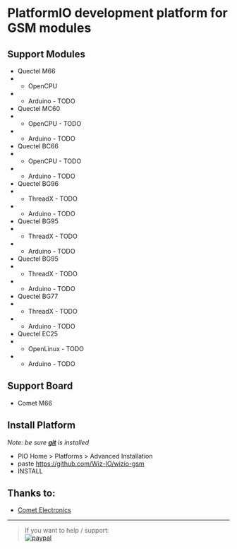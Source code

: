 # PlatformIO development platform for GSM modules

## Support Modules
* Quectel M66
* * OpenCPU
* * Arduino - TODO
* Quectel MC60
* * OpenCPU - TODO
* * Arduino - TODO
* Quectel BC66
* * OpenCPU - TODO
* * Arduino - TODO 
* Quectel BG96
* * ThreadX - TODO
* * Arduino - TODO
* Quectel BG95
* * ThreadX - TODO
* * Arduino - TODO
* Quectel BG95
* * ThreadX - TODO
* * Arduino - TODO 
* Quectel BG77
* * ThreadX - TODO
* * Arduino - TODO
* Quectel EC25
* * OpenLinux - TODO
* * Arduino - TODO 

## Support Board
* Comet M66

## Install Platform
_Note: be sure [**git**](https://git-scm.com/downloads) is installed_
* PIO Home > Platforms > Advanced Installation 
* paste https://github.com/Wiz-IO/wizio-gsm
* INSTALL


## Thanks to:
* [Comet Electronics](https://www.comet.bg/en/)

***

>If you want to help / support:   
[![paypal](https://www.paypalobjects.com/en_US/i/btn/btn_donate_SM.gif)](https://www.paypal.com/cgi-bin/webscr?cmd=_s-xclick&hosted_button_id=ESUP9LCZMZTD6)
